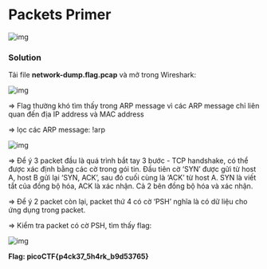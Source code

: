 # Packets Primer
![img](20)

### Solution

Tải file **network-dump.flag.pcap** và mở trong Wireshark:

![img](21)

=> Flag thường khó tìm thấy trong ARP message vì các ARP message chỉ liên quan đến địa IP address và MAC address 

=> lọc các ARP message: !arp

![img](22)

=> Để ý 3 packet đầu là quá trình bắt tay 3 bước - TCP handshake, có thể được xác định bằng các cờ trong gói tin. Đầu tiên cờ ‘SYN’ được gửi từ host A, host B gửi lại ‘SYN, ACK’, sau đó cuối cùng là ‘ACK’ từ host A. SYN là viết tắt của đồng bộ hóa, ACK là xác nhận. Cả 2 bên đồng bộ hóa và xác nhận.

=> Để ý 2 packet còn lại, packet thứ 4 có cờ ‘PSH’ nghĩa là có dữ liệu cho ứng dụng trong packet.

=> Kiểm tra packet có cờ PSH, tìm thấy flag: 

![img](23)

**Flag: picoCTF{p4ck37_5h4rk_b9d53765}**
